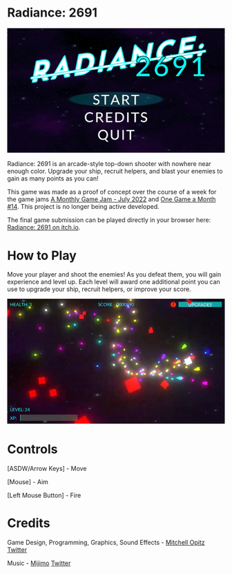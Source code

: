 # Radiance: 2691

![Title Screen](https://github.com/MitchellOpitz/Radiance-2691/blob/main/Monthly%20Game%20Jam%20-%20July%202022/Recordings/Title%20screen.jpg?raw=true)

Radiance: 2691 is an arcade-style top-down shooter with nowhere near enough color.  Upgrade your ship, recruit helpers, and blast your enemies to gain as many points as you can!

This game was made as a proof of concept over the course of a week for the game jams [A Monthly Game Jam - July 2022](https://itch.io/jam/amgj-july2022) and [One Game a Month #14](https://itch.io/jam/one-game-a-month-14).  This project is no longer being active developed.

The final game submission can be played directly in your browser here: [Radiance: 2691 on itch.io](https://mitchellopitz.itch.io/radiance-2691).

# How to Play

Move your player and shoot the enemies!  As you defeat them, you will gain experience and level up.  Each level will award one additional point you can use to upgrade your ship, recruit helpers, or improve your score.

![Title Screen](https://github.com/MitchellOpitz/Radiance-2691/blob/main/Monthly%20Game%20Jam%20-%20July%202022/Recordings/Gameplay%20-%20full.jpg?raw=true)

# Controls

[ASDW/Arrow Keys] - Move

[Mouse] - Aim

[Left Mouse Button] - Fire

# Credits

Game Design, Programming, Graphics, Sound Effects - [Mitchell Opitz](https://gamedev.mitchellopitz.net/)  [Twitter](https://twitter.com/MitchellOpitz)

Music - [Mijimo](https://soundcloud.com/mijimo) [Twitter](https://twitter.com/MijimoGo)
